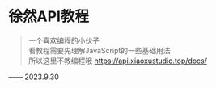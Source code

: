 <!--
 * @Author: xuranXYS
 * @LastEditTime: 2023-09-30 16:22:13
 * @GitHub: www.github.com/xiaoxustudio
 * @WebSite: www.xiaoxustudio.top
 * @Description: By xuranXYS
-->
# 徐然API教程

> 一个喜欢编程的小伙子 <br>
> 看教程需要先理解JavaScript的一些基础用法<br>
> 所以这里不教编程哦
> https://api.xiaoxustudio.top/docs/

 —— 2023.9.30